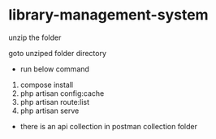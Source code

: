 # library-management-system

unzip the folder

goto unziped folder directory

- run below command
1) compose install 
2) php artisan config:cache
3) php artisan route:list
4) php artisan serve

- there is an api collection in postman collection folder 
